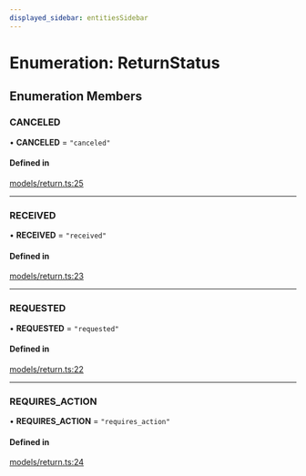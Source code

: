 ```yaml
---
displayed_sidebar: entitiesSidebar
---
```


# Enumeration: ReturnStatus

## Enumeration Members

### CANCELED

• **CANCELED** = ``"canceled"``

#### Defined in

[models/return.ts:25](https://github.com/medusajs/medusa/blob/3efeb6b84/packages/medusa/src/models/return.ts#L25)

___

### RECEIVED

• **RECEIVED** = ``"received"``

#### Defined in

[models/return.ts:23](https://github.com/medusajs/medusa/blob/3efeb6b84/packages/medusa/src/models/return.ts#L23)

___

### REQUESTED

• **REQUESTED** = ``"requested"``

#### Defined in

[models/return.ts:22](https://github.com/medusajs/medusa/blob/3efeb6b84/packages/medusa/src/models/return.ts#L22)

___

### REQUIRES\_ACTION

• **REQUIRES\_ACTION** = ``"requires_action"``

#### Defined in

[models/return.ts:24](https://github.com/medusajs/medusa/blob/3efeb6b84/packages/medusa/src/models/return.ts#L24)
